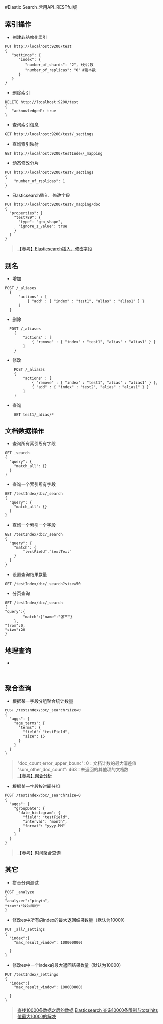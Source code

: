 #Elastic Search_常用API_RESTful版

索引操作
---

* 创建非结构化索引
``` 
PUT http://localhost:9200/test
{
   "settings": {
      "index": {
         "number_of_shards": "2", #分片数
         "number_of_replicas": "0" #副本数
      }
   }
}
```

* 删除索引
``` 
DELETE http://localhost:9200/test
{
   "acknowledged": true
}
``` 

* 查询索引信息
``` 
GET http://localhost:9200/test/_settings
```

* 查询索引映射
```
GET http://localhost:9200/testIndex/_mapping
```
 
* 动态修改分片
``` 
PUT http://localhost:9200/test/_settings
{
    "number_of_replicas": 1
}
```

* Elasticsearch插入、修改字段
``` 
PUT http://localhost:9200/test/_mapping/doc
{
  "properties": {
    "test789": {
      "type": "geo_shape",
      "ignore_z_value": true
    }
  }
}
``` 
>[【参考】Elasticsearch插入、修改字段](https://www.cnblogs.com/hcy-fly/p/8602463.html)


别名
---
* 增加
``` 
POST /_aliases
  {
      "actions" : [
          { "add" : { "index" : "test1", "alias" : "alias1" } }
      ]
  }
``` 
* 删除
``` 
  POST /_aliases
    {
        "actions" : [
            { "remove" : { "index" : "test1", "alias" : "alias1" } }
        ]
    }
``` 
* 修改  
``` 
    POST /_aliases
    {
        "actions" : [
            { "remove" : { "index" : "test1", "alias" : "alias1" } },
            { "add" : { "index" : "test2", "alias" : "alias1" } }
        ]
    }
``` 
* 查询
``` 
    GET test1/_alias/*
``` 

文档数据操作
---

* 查询所有索引所有字段
```
GET _search
{
  "query": {
    "match_all": {}
  }
}
```

* 查询一个索引所有字段
```
GET /testIndex/doc/_search
{
  "query": {
    "match_all": {}
  }
}
```

* 查询一个索引一个字段
```
GET /testIndex/doc/_search
{
  "query": {
    "match": {
        "testField":"testText"
    }
  }
}
```

* 设置查询结果数量
```
GET /testIndex/doc/_search?size=50 
```


* 分页查询
```
GET /testIndex/doc/_search
{
"query":{
        "match":{"name":"张三"}
    },
"from":0,
"size":20
}
```

地理查询
---
* 
```
 
```

聚合查询
---
* 根据某一字段分组聚合统计数量
```
POST /testIndex/doc/_search?size=0
{
  "aggs": {
    "age_terms": {
      "terms": {
        "field": "testField",
        "size": 15
      }
    }
  }
}
```
>"doc_count_error_upper_bound": 0：文档计数的最大偏差值  
>"sum_other_doc_count": 463：未返回的其他项的文档数  
>[【参考】聚合分析](https://www.cnblogs.com/leeSmall/p/9215909.html)

* 根据某一字段按时间分组
```
POST /testIndex/doc/_search?size=0
{
  "aggs": {
    "groupDate": {
      "date_histogram": {
        "field": "testField",
        "interval": "month",
        "format": "yyyy-MM"
      }
    }
  }
}
```
> [【参考】时间聚合查询](https://blog.csdn.net/jianshaoguang8886/article/details/82178817
)


其它
---

* 拼音分词测试
```
POST _analyze
{
"analyzer":"pinyin",
"text":"波波网吧"
}
```

* 修改es中所有的index的最大返回结果数量（默认为10000）
```
PUT _all/_settings
{
  "index":{
    "max_result_window": 1000000000
    
  }
}
```

* 修改es中一个index的最大返回结果数量（默认为10000）
```
PUT /testIndex/_settings
{
  "index":{
    "max_result_window": 1000000000
    
  }
}
```
> [查找10000条数据之后的数据](https://blog.csdn.net/Misaki_root/article/details/101203647?depth_1-utm_source=distribute.pc_relevant.none-task)
> [Elasticsearch 查询10000条限制与totalhits值最大10000的解决](https://blog.csdn.net/weixin_43876919/article/details/103292463?depth_1-utm_source=distribute.pc_relevant.none-task&utm_source=distribute.pc_relevant.none-task)


